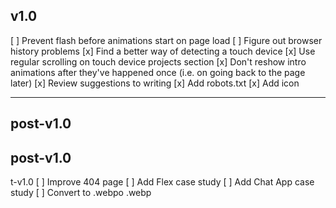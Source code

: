 ## v1.0

[ ] Prevent flash before animations start on page load
[ ] Figure out browser history problems
[x] Find a better way of detecting a touch device
[x] Use regular scrolling on touch device projects section
[x] Don't reshow intro animations after they've happened once (i.e. on going back to the page later)
[x] Review suggestions to writing
[x] Add robots.txt
[x] Add icon

---

## post-v1.0

## post-v1.0
t-v1.0
[ ] Improve 404 page
[ ] Add Flex case study
[ ] Add Chat App case study
[ ] Convert to .webpo .webp
